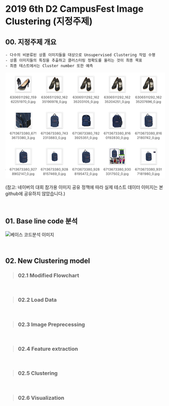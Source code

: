 # 2019 6th D2 CampusFest Image Clustering (지정주제)
## 00. 지정주제 개요
```
- 다수의 비분류된 상품 이미지들을 대상으로 Unsupervised Clustering 작업 수행
- 상품 이미지들의 특징을 추출하고 클러스터링 정확도를 올리는 것이 최종 목표 
- 최종 테스트에서는 Cluster number 또한 예측 
```
![샘플 이미지](./wiki/img-sample.png)

(참고: 네이버의 대회 참가용 이미지 공유 정책에 따라 실제 테스트 데이터 이미지는 본 github에 공유하지 않았습니다.)
 
&nbsp;
## 01. Base line code 분석
![베이스 코드분석 이미지](./doc/fig1.jpg)
 
&nbsp;
## 02. New Clustering model 
>### 02.1 Modified Flowchart

&nbsp;
>### 02.2 Load Data 

&nbsp;
>### 02.3 Image Preprecessing

&nbsp;
>### 02.4 Feature extraction

&nbsp;
>### 02.5 Clustering

&nbsp;
>### 02.6 Visualization

